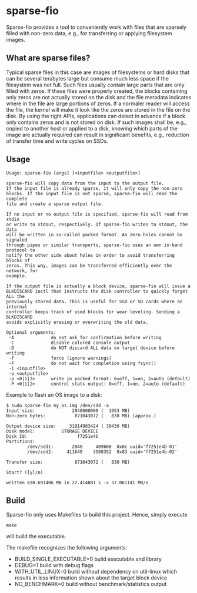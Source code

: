 sparse-fio
==========

Sparse-fio provides a tool to conveniently work with files that are sparsely
filled with non-zero data, e.g., for transferring or applying filesystem images.

What are sparse files?
----------------------

Typical sparse files in this case are images of filesystems or hard disks that
can be several terabytes large but consume much less space if the filesystem
was not full. Such files usually contain large parts that are only filled with
zeros. If these files were properly created, the blocks containing only zeros
are not actually stored on the disk and the file metadata indicates where in
the file are large portions of zeros. If a normaler reader will access the file,
the kernel will make it look like the zeros are stored in the file on the disk.
By using the right APIs, applications can detect in advance if a block only
contains zeros and is not stored on disk. If such images shall be, e.g., copied
to another host or applied to a disk, knowing which parts of the image are
actually required can result in significant benefits, e.g., reduction of
transfer time and write cycles on SSDs.

Usage
-----

```
Usage: sparse-fio [args] [<inputfile> <outputfile>]

sparse-fio will copy data from the input to the output file.
If the input file is already sparse, it will only copy the non-zero
blocks. If the input file is not sparse, sparse-fio will read the complete
file and create a sparse output file.

If no input or no output file is specified, sparse-fio will read from stdin
or write to stdout, respectively. If sparse-fio writes to stdout, the data
will be written in so-called packed format. As zero holes cannot be signaled
through pipes or similar transports, sparse-fio uses an own in-band protocol to
notify the other side about holes in order to avoid transferring blocks of
zeros. This way, images can be transferred efficiently over the network, for
example.

If the output file is actually a block device, sparse-fio will issue a
BLKDISCARD ioctl that instructs the disk controller to quickly forget ALL the
previously stored data. This is useful for SSD or SD cards where an internal
controller keeps track of used blocks for wear leveling. Sending a BLKDISCARD
avoids explicitly erasing or overwriting the old data.

Optional arguments:
 -A              do not ask for confirmation before writing
 -C              disable colored console output
 -D              do NOT discard ALL data on target device before writing
 -f              force (ignore warnings)
 -F              do not wait for completion using fsync()
 -i <inputfile>  
 -o <outputfile> 
 -p <0|1|2>      write in packed format: 0=off, 1=on, 2=auto (default)
 -P <0|1|2>      control stats output: 0=off, 1=on, 2=auto (default)
```

Example to flash an OS image to a disk:

```
$ sudo sparse-fio my_os.img /dev/sdd -a
Input size:              2048000000 (  1953 MB)
Non-zero bytes:           871043072 (   830 MB) (approx.)

Output device size:     31914983424 ( 30436 MB)
Disk model:          STORAGE DEVICE
Disk Id:                   f7251e4b
Partitions:
        /dev/sdd1:       2048     409600  0x0c uuid='f7251e4b-01'
        /dev/sdd2:     411648    3588352  0x83 uuid='f7251e4b-02'

Transfer size:            871043072 (   830 MB)

Start? ([y]/n)

written 830.691406 MB in 22.414081 s -> 37.061141 MB/s
```

Build
-----

Sparse-fio only uses Makefiles to build this project. Hence, simply execute

```
make
```

will build the executable.

The makefile recognizes the following arguments:

 * BUILD_SINGLE_EXECUTABLE=0
   build executable and library
 * DEBUG=1
   build with debug flags
 * WITH_UTIL_LINUX=0
   build without dependency on util-linux which results in less information
   shown about the target block device
 * NO_BENCHMARK=0
   build without benchmark/statistics output
